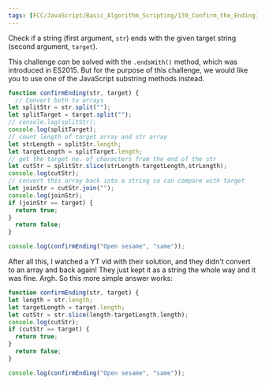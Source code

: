 ```yaml
---
tags: [FCC/JavaScript/Basic_Algorithm_Scripting/139_Confirm_the_Ending]
---
```

Check if a string (first argument, `str`) ends with the given target string (second argument, `target`).

This challenge _can_ be solved with the `.endsWith()` method, which was introduced in ES2015. But for the purpose of this challenge, we would like you to use one of the JavaScript substring methods instead.
```js
function confirmEnding(str, target) {
  // Convert both to arrays
let splitStr = str.split("");
let splitTarget = target.split("");
// console.log(splitStr);
console.log(splitTarget);
// count length of target array and str array
let strLength = splitStr.length;
let targetLength = splitTarget.length;
// get the target no. of characters from the end of the str
let cutStr = splitStr.slice(strLength-targetLength,strLength);
console.log(cutStr);
// convert this array back into a string so can compare with target
let joinStr = cutStr.join("");
console.log(joinStr);
if (joinStr == target) {
  return true;
}
  return false;
}

console.log(confirmEnding("Open sesame", "same"));
```

After all this, I watched a YT vid with their solution, and they didn't convert to an array and back again! They just kept it as a string the whole way and it was fine. Argh. So this more simple answer works:
```js
function confirmEnding(str, target) {
let length = str.length;
let targetLength = target.length;
let cutStr = str.slice(length-targetLength,length);
console.log(cutStr);
if (cutStr == target) {
  return true;
}
  return false;
}

console.log(confirmEnding("Open sesame", "same"));
```
